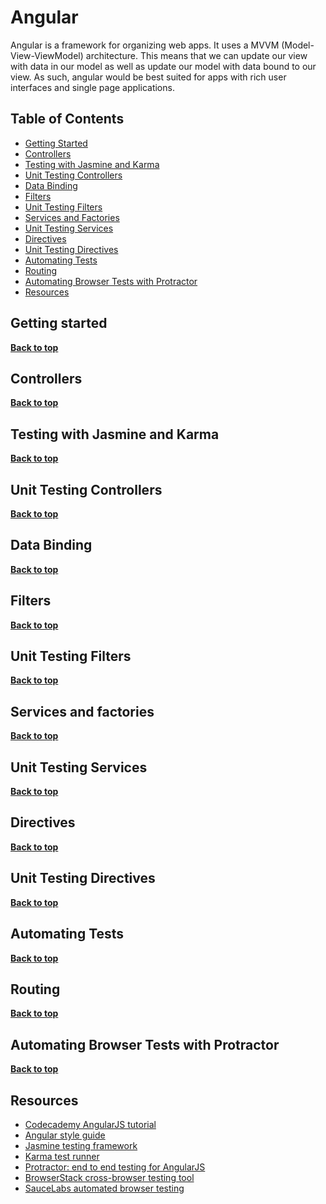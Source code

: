 Angular
====== 
 
Angular is a framework for organizing web apps.  It uses a MVVM (Model-View-ViewModel) architecture. This means that we can update our view with data in our model as well as update our model with data bound to our view. As such, angular would be best suited for apps with rich user interfaces and single page applications.
 
Table of Contents
------------------------
 
- [Getting Started](#getting-started)
- [Controllers](#controllers)
- [Testing with Jasmine and Karma](#testing-with-jasmine-and-karma)
- [Unit Testing Controllers](#unit-testing-controllers)
- [Data Binding](#data-binding)
- [Filters](#filters)
- [Unit Testing Filters](#unit-testing-filters)
- [Services and Factories](#services-and-factories)
- [Unit Testing Services](#unit-testing-services)
- [Directives](#directives)
- [Unit Testing Directives](#unit-testing-directives)
- [Automating Tests](#automating-tests) 
- [Routing](#routing)
- [Automating Browser Tests with Protractor](#automating-browser-tests-with-protractor)
- [Resources](#resources)
 
Getting started
--------------------

**[Back to top](#table-of-contents)**
 
Controllers
---------------

**[Back to top](#table-of-contents)**
 
Testing with Jasmine and Karma
--------------------------------------------

**[Back to top](#table-of-contents)**
 
Unit Testing Controllers
--------------------------------

**[Back to top](#table-of-contents)**
 
Data Binding
-----------------

**[Back to top](#table-of-contents)** 
 
Filters
---------

**[Back to top](#table-of-contents)**
 
Unit Testing Filters
-------------------------

**[Back to top](#table-of-contents)**
 
Services and factories
------------------------------

**[Back to top](#table-of-contents)**
 
Unit Testing Services
-----------------------------

**[Back to top](#table-of-contents)**
 
Directives
--------------

**[Back to top](#table-of-contents)**
 
Unit Testing Directives
-------------------------------

**[Back to top](#table-of-contents)**
 
Automating Tests
------------------------

**[Back to top](#table-of-contents)**
 
Routing
-----------

**[Back to top](#table-of-contents)**
 
Automating Browser Tests with Protractor
--------------------------------------------------------

**[Back to top](#table-of-contents)**
 
Resources
---------------
 
- [Codecademy AngularJS tutorial](https://www.codecademy.com/learn/learn-angularjs)
- [Angular style guide](https://github.com/johnpapa/angular-styleguide)
- [Jasmine testing framework](http://jasmine.github.io)
- [Karma test runner](http://karma-runner.github.io/1.0/index.html)
- [Protractor: end to end testing for AngularJS](http://www.protractortest.org)
- [BrowserStack cross-browser testing tool](https://www.browserstack.com)
- [SauceLabs automated browser testing](http://saucelabs.com)
 
 
 
 
